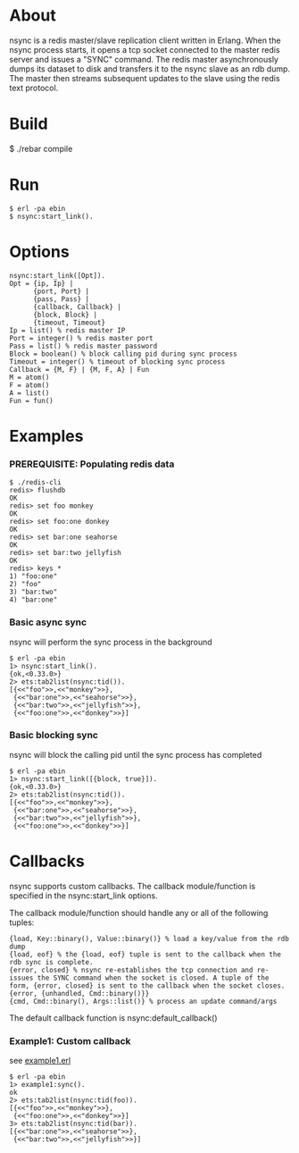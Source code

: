 # About

nsync is a redis master/slave replication client written in Erlang. When the nsync process starts, it opens a tcp socket connected to the master redis server and issues a "SYNC" command.  The redis master asynchronously dumps its dataset to disk and transfers it to the nsync slave as an rdb dump.  The master then streams subsequent updates to the slave using the redis text protocol.

# Build

   $ ./rebar compile
 
# Run

    $ erl -pa ebin
    $ nsync:start_link().

# Options

    nsync:start_link([Opt]).
    Opt = {ip, Ip} |
          {port, Port} |
          {pass, Pass} |
          {callback, Callback} |
          {block, Block} |
          {timeout, Timeout}
    Ip = list() % redis master IP
    Port = integer() % redis master port
    Pass = list() % redis master password
    Block = boolean() % block calling pid during sync process
    Timeout = integer() % timeout of blocking sync process
    Callback = {M, F} | {M, F, A} | Fun
    M = atom()
    F = atom()
    A = list()
    Fun = fun()
    
# Examples

### PREREQUISITE: Populating redis data

    $ ./redis-cli
    redis> flushdb
    OK
    redis> set foo monkey
    OK
    redis> set foo:one donkey
    OK
    redis> set bar:one seahorse
    OK
    redis> set bar:two jellyfish
    OK
    redis> keys *
    1) "foo:one"
    2) "foo"
    3) "bar:two"
    4) "bar:one"

### Basic async sync

nsync will perform the sync process in the background

    $ erl -pa ebin
    1> nsync:start_link().
    {ok,<0.33.0>}
    2> ets:tab2list(nsync:tid()).
    [{<<"foo">>,<<"monkey">>},
     {<<"bar:one">>,<<"seahorse">>},
     {<<"bar:two">>,<<"jellyfish">>},
     {<<"foo:one">>,<<"donkey">>}]

### Basic blocking sync

nsync will block the calling pid until the sync process has completed

    $ erl -pa ebin
    1> nsync:start_link([{block, true}]).
    {ok,<0.33.0>}
    2> ets:tab2list(nsync:tid()).
    [{<<"foo">>,<<"monkey">>},
     {<<"bar:one">>,<<"seahorse">>},
     {<<"bar:two">>,<<"jellyfish">>},
     {<<"foo:one">>,<<"donkey">>}]
    
# Callbacks

nsync supports custom callbacks. The callback module/function is specified in the nsync:start\_link options.

The callback module/function should handle any or all of the following tuples:

    {load, Key::binary(), Value::binary()} % load a key/value from the rdb dump
    {load, eof} % the {load, eof} tuple is sent to the callback when the rdb sync is complete.
    {error, closed} % nsync re-establishes the tcp connection and re-issues the SYNC command when the socket is closed. A tuple of the form, {error, closed} is sent to the callback when the socket closes.
    {error, {unhandled, Cmd::binary()}}
    {cmd, Cmd::binary(), Args::list()} % process an update command/args

The default callback function is nsync:default_callback()

### Example1: Custom callback

see [example1.erl](https://github.com/JacobVorreuter/nsync/blob/master/src/examples/example1.erl)

    $ erl -pa ebin
    1> example1:sync().
    ok
    2> ets:tab2list(nsync:tid(foo)).
    [{<<"foo">>,<<"monkey">>},
     {<<"foo:one">>,<<"donkey">>}]
    3> ets:tab2list(nsync:tid(bar)).
    [{<<"bar:one">>,<<"seahorse">>},
     {<<"bar:two">>,<<"jellyfish">>}]

